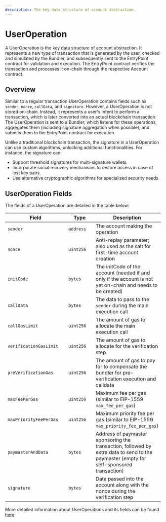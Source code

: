 ```yaml
---
description: The key data structure of account abstraction.
---
```


# UserOperation

A UserOperation is the key data structure of account abstraction. It represents a new type of transaction that is generated by the user, checked and simulated by the Bundler, and subsequently sent to the EntryPoint contract for validation and execution. The EntryPoint contract verifies the transaction and processes it on-chain through the respective Account contract.

## Overview

Similar to a regular transaction UserOperation contains fields such as `sender`, `nonce`, `callData`, and `signature`. However, a UserOperation is not stored on-chain. Instead, it represents a user's intent to perform a transaction, which is later converted into an actual blockchain transaction. The UserOperation is sent to a Bundler, which listens for these operations, aggregates them (including signature aggregation when possible), and submits them to the EntryPoint contract for execution.

Unlike a traditional blockchain transaction, the signature in a UserOperation can use custom algorithms, unlocking additional functionalities. For instance, the signature can:

* Support threshold signatures for multi-signature wallets.
* Incorporate social recovery mechanisms to restore access in case of lost key pairs.
* Use alternative cryptographic algorithms for specialized security needs.

## UserOperation Fields

The fields of a UserOperation are detailed in the table below:

<table><thead><tr><th width="275">Field</th><th width="157.33333333333331">Type</th><th>Description</th></tr></thead><tbody><tr><td><code>sender</code></td><td><code>address</code></td><td>The account making the operation</td></tr><tr><td><code>nonce</code></td><td><code>uint256</code></td><td>Anti-replay parameter; also used as the salt for first-time account creation</td></tr><tr><td><code>initCode</code></td><td><code>bytes</code></td><td>The initCode of the account (needed if and only if the account is not yet on-chain and needs to be created)</td></tr><tr><td><code>callData</code></td><td><code>bytes</code></td><td>The data to pass to the <code>sender</code> during the main execution call</td></tr><tr><td><code>callGasLimit</code></td><td><code>uint256</code></td><td>The amount of gas to allocate the main execution call</td></tr><tr><td><code>verificationGasLimit</code></td><td><code>uint256</code></td><td>The amount of gas to allocate for the verification step</td></tr><tr><td><code>preVerificationGas</code></td><td><code>uint256</code></td><td>The amount of gas to pay for to compensate the bundler for pre-verification execution and calldata</td></tr><tr><td><code>maxFeePerGas</code></td><td><code>uint256</code></td><td>Maximum fee per gas (similar to EIP-1559 <code>max_fee_per_gas</code>)</td></tr><tr><td><code>maxPriorityFeePerGas</code></td><td><code>uint256</code></td><td>Maximum priority fee per gas (similar to EIP-1559 <code>max_priority_fee_per_gas</code>)</td></tr><tr><td><code>paymasterAndData</code></td><td><code>bytes</code></td><td>Address of paymaster sponsoring the transaction, followed by extra data to send to the paymaster (empty for self-sponsored transaction)</td></tr><tr><td><code>signature</code></td><td><code>bytes</code></td><td>Data passed into the account along with the nonce during the verification step</td></tr></tbody></table>

More detailed information about UserOperations and its fields can be found [here](https://eips.ethereum.org/EIPS/eip-4337#specification).&#x20;
